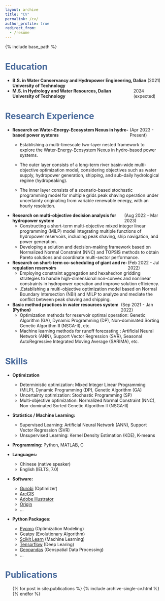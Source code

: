 ```yaml
---
layout: archive
title: "CV"
permalink: /cv/
author_profile: true
redirect_from:
  - /resume
---
```


{% include base_path %}

<h1 style="color: #4a6b9c;">Education</h1>

* <div class="container" style="display: flex; justify-content: space-between;">
      <div><b>B.S. in Water Conservancy and Hydropower Engineering, Dalian University of Technology</b></div>
      <div>(2021)</div>
      </div>

* <div class="container" style="display: flex; justify-content: space-between;">
      <div><b>M.S. in Hydrology and Water Resources, Dalian University of Technology</b></div>
      <div>2024 (expected)</div>
      </div>

<h1 style="color: #4a6b9c;">Research Experience</h1>

- <div class="container" style="display: flex; justify-content: space-between;">
      <div><b>Research on Water-Energy-Ecosystem Nexus in hydro-based power systems</b></div>
      <div>(Apr 2023 - Present)</div>
      </div>

  - Establishing a multi-timescale two-layer nested framework to explore the Water-Energy-Ecosystem Nexus in hydro-based power systems.

  - The outer layer consists of a long-term river basin-wide multi-objective optimization model, considering objectives such as water supply, hydropower generation, shipping, and sub-daily hydrological regime (hydropeaking).

  - The inner layer consists of a scenario-based stochastic programming model for multiple grids peak shaving operation under uncertainty originating from variable renewable energy, with an hourly resolution.

- <div class="container" style="display: flex; justify-content: space-between;">
      <div><b>Research on multi-objective decision analysis for hydropower system</b></div>
      <div>(Aug 2022 - Mar 2023)</div>
      </div>

  - Constructing a short-term multi-objective mixed integer linear programming (MILP) model integrating multiple functions of hydropower reservoirs, including peak shaving, ship navigation, and power generation.
  - Developing a solution and decision-making framework based on Normalized Normal Constraint (NNC) and TOPSIS methods to obtain Pareto solutions and coordinate multi-sector performance.

- <div class="container" style="display: flex; justify-content: space-between;">
      <div><b>Research on short-term co-scheduling of giant and re-regulation reservoirs</b></div>
      <div>(Feb 2022 - Jul 2022)</div>
      </div>

  - Employing constraint aggregation and hexahedron gridding strategies to handle high-dimensional non-convex and nonlinear constraints in hydropower operation and improve solution efficiency.
  - .Establishing a multi-objective optimization model based on Normal Boundary Intersection (NBI) and MILP to analyze and mediate the conflict between peak shaving and shipping.

- <div class="container" style="display: flex; justify-content: space-between;">
      <div><b>Basic method practices in water resources system (Python)</b></div>
      <div>(Sep 2021 - Jan 2022)</div>
      </div>

  - Optimization methods for reservoir optimal operation: Genetic Algorithm (GA), Dynamic Programming (DP), Non-dominated Sorting Genetic Algorithm II (NSGA-II), etc.
  - Machine learning methods for runoff forecasting : Artificial Neural Network (ANN), Support Vector Regression (SVR), Seasonal AutoRegressive Integrated Moving Average (SARIMA), etc.

<h1 style="color: #4a6b9c;">Skills</h1>

- **Optimization**
  - Deterministic optimization: Mixed Integer Linear Programming (MILP), Dynamic Programming (DP), Genetic Algorithm (GA)
  - Uncertainty optimization: Stochastic Programming (SP)
  - Multi-objective optimization: Normalized Normal Constraint (NNC), Non-dominated Sorted Genetic Algorithm II (NSGA-II)

- **Statistics / Machine Learning:**
  - Supervised Learning: Artificial Neural Network (ANN), Support Vector Regression (SVR)
  - Unsupervised Learning: Kernel Density Estimation (KDE), K-means


- **Programming:** Python, MATLAB, C
- **Languages:**
  - Chinese (native speaker)
  - English (IELTS, 7.0)
- **Software:** 
  - [Gurobi](https://www.gurobi.com/) (Optimizer)
  - [ArcGIS](https://www.esri.com/en-us/home) 
  - [Adobe Illustrator](https://www.adobe.com/)
  - [Origin](https://www.originlab.com/)
  - ...
- **Python Packages:**
  - [Pyomo](http://www.pyomo.org/) (Optimization Modeling)
  - [Geatpy](https://github.com/geatpy-dev/geatpy) (Evolutionary Algorithm)
  - [Scikit Learn](https://scikit-learn.org/stable/index.html) (Machine Learning)
  - [Tensorflow](https://www.tensorflow.org/) (Deep Learing)
  - [Geopandas](https://geopandas.org/en/stable/) (Geospatial Data Processing)
  - ...

<h1 style="color: #4a6b9c;">Publications</h1>

  <ul>{% for post in site.publications %}
    {% include archive-single-cv.html %}
  {% endfor %}</ul>

